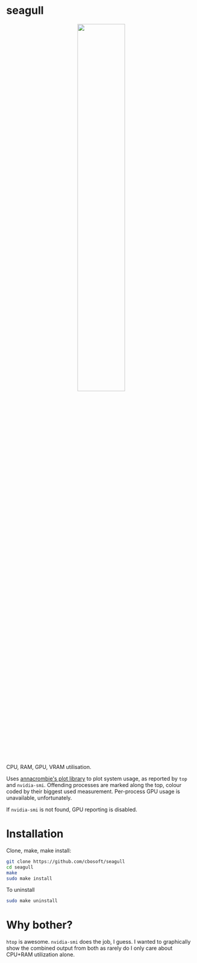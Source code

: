 # seagull

<center>
<img src="https://raw.githubusercontent.com/cbosoft/seagull/screen1.png" width="50%"/>
</center>

CPU, RAM, GPU, VRAM utilisation.

Uses [annacrombie's plot library](https://github.com/annacrombie/plot) to plot
system usage, as reported by `top` and `nvidia-smi`.  Offending processes are
marked along the top, colour coded by their biggest used measurement. Per-process
GPU usage is unavailable, unfortunately.

If `nvidia-smi` is not found, GPU reporting is disabled.


# Installation

Clone, make, make install:

```bash
git clone https://github.com/cbosoft/seagull
cd seagull
make
sudo make install
```

To uninstall
```bash
sudo make uninstall
```

# Why bother?

`htop` is awesome. `nvidia-smi` does the job, I guess. I wanted to graphically
show the combined output from both as rarely do I only care about CPU+RAM
utilization alone.
